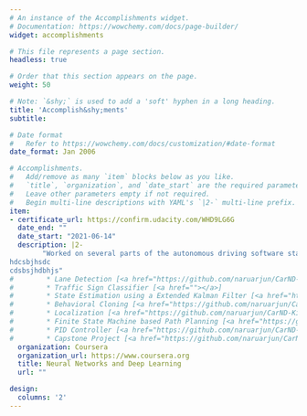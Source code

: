 ```yaml
---
# An instance of the Accomplishments widget.
# Documentation: https://wowchemy.com/docs/page-builder/
widget: accomplishments

# This file represents a page section.
headless: true

# Order that this section appears on the page.
weight: 50

# Note: `&shy;` is used to add a 'soft' hyphen in a long heading.
title: 'Accomplish&shy;ments'
subtitle:

# Date format
#   Refer to https://wowchemy.com/docs/customization/#date-format
date_format: Jan 2006

# Accomplishments.
#   Add/remove as many `item` blocks below as you like.
#   `title`, `organization`, and `date_start` are the required parameters.
#   Leave other parameters empty if not required.
#   Begin multi-line descriptions with YAML's `|2-` multi-line prefix.
item:
- certificate_url: https://confirm.udacity.com/WHD9LG6G
  date_end: ""
  date_start: "2021-06-14"
  description: |2-  
        "Worked on several parts of the autonomous driving software stack. The projects along with their github links are listed below. For detailed information on the projects, please refer to the repositories.
hdcsbjhsdc
cdsbsjhdbhjs"
#        * Lane Detection [<a href="https://github.com/naruarjun/CarND-Advanced-Lane-Lines">github</a>]
#        * Traffic Sign Classifier [<a href=""></a>]
#        * State Estimation using a Extended Kalman Filter [<a href="https://github.com/naruarjun/CarND-Extended-Kalman-Filter-Project">github</a>]
#        * Behavioral Cloning [<a href="https://github.com/naruarjun/CarND-Behavioral-Cloning-P3">github</a>]
#        * Localization [<a href="https://github.com/naruarjun/CarND-Kidnapped-Vehicle-Project">github</a>]
#        * Finite State Machine based Path Planning [<a href="https://github.com/naruarjun/CarND-Path-Planning-Project">github</a>]
#        * PID Controller [<a href="https://github.com/naruarjun/CarND-PID-Control-Project">github</a>]
#        * Capstone Project [<a href="https://github.com/naruarjun/CarND-Capstone">github</a>]"
  organization: Coursera
  organization_url: https://www.coursera.org
  title: Neural Networks and Deep Learning
  url: ""

design:
  columns: '2' 
---
```

